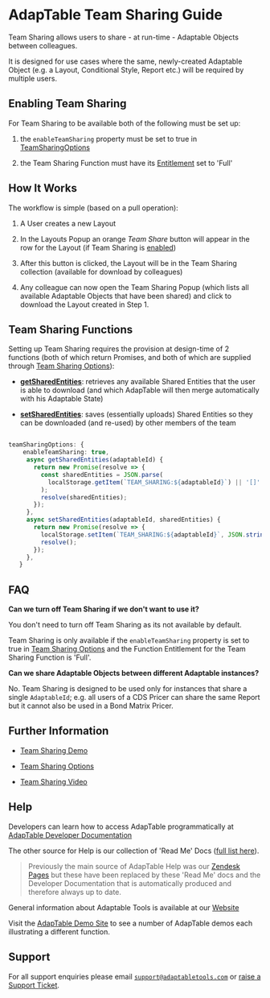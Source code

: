 # AdapTable Team Sharing Guide
Team Sharing allows users to share - at run-time - Adaptable Objects between colleagues.

It is designed for use cases where the same, newly-created Adaptable Object (e.g. a Layout, Conditional Style, Report etc.) will be required by multiple users.

## Enabling Team Sharing
For Team Sharing to be available both of the following must be set up:

1. the `enableTeamSharing` property must be set to true in [TeamSharingOptions](https://api.adaptabletools.com/interfaces/_src_adaptableoptions_teamsharingoptions_.teamsharingoptions.html#enableteamsharing)

2. the Team Sharing Function must have its [Entitlement](./adaptable-entitlements-guide.md) set to 'Full'

## How It Works
The workflow is simple (based on a pull operation):

1. A User creates a new Layout

2. In the Layouts Popup an orange *Team Share* button will appear in the row for the Layout (if Team Sharing is [enabled](https://api.adaptabletools.com/interfaces/_src_adaptableoptions_teamsharingoptions_.teamsharingoptions.html))

3. After this button is clicked, the Layout will be in the Team Sharing collection (available for download by colleagues)

4. Any colleague can now open the Team Sharing Popup (which lists all available Adaptable Objects that have been shared) and click to download the Layout created in Step 1.

## Team Sharing Functions
Setting up Team Sharing requires the provision at design-time of 2 functions (both of which return Promises, and both of which are supplied through [Team Sharing Options](https://api.adaptabletools.com/interfaces/_src_adaptableoptions_teamsharingoptions_.teamsharingoptions.html)):

 - **[getSharedEntities](https://api.adaptabletools.com/interfaces/_src_adaptableoptions_teamsharingoptions_.teamsharingoptions.html#getsharedentities)**: retrieves any available Shared Entities that the user is able to download (and which AdapTable will then merge automatically with his Adaptable State)

 - **[setSharedEntities](https://api.adaptabletools.com/interfaces/_src_adaptableoptions_teamsharingoptions_.teamsharingoptions.html#setsharedentities)**: saves (essentially uploads) Shared Entities so they can be downloaded (and re-used) by other members of the team

 ```ts

 teamSharingOptions: {
     enableTeamSharing: true,
      async getSharedEntities(adaptableId) {
        return new Promise(resolve => {
          const sharedEntities = JSON.parse(
            localStorage.getItem(`TEAM_SHARING:${adaptableId}`) || '[]'
          );
          resolve(sharedEntities);
        });
      },
      async setSharedEntities(adaptableId, sharedEntities) {
        return new Promise(resolve => {
          localStorage.setItem(`TEAM_SHARING:${adaptableId}`, JSON.stringify(sharedEntities));
          resolve();
        });
      },
    }

 ```

## FAQ

**Can we turn off Team Sharing if we don't want to use it?**

You don't need to turn off Team Sharing as its not available by default. 

Team Sharing is only available if the `enableTeamSharing` property is set to true in [Team Sharing Options](https://api.adaptabletools.com/interfaces/_src_adaptableoptions_teamsharingoptions_.teamsharingoptions.html) and the Function Entitlement for the Team Sharing Function is 'Full'.

**Can we share Adaptable Objects between different Adaptable instances?**

No.  Team Sharing is designed to be used only for instances that share a single `AdaptableId`; e.g. all users of a CDS Pricer can share the same Report but it cannot also be used in a Bond Matrix Pricer.

## Further Information
- [Team Sharing Demo](https://demo.adaptabletools.com/admin/aggridteamsharingdemo)

- [Team Sharing Options](https://api.adaptabletools.com/interfaces/_src_adaptableoptions_teamsharingoptions_.teamsharingoptions.html)

- [Team Sharing Video](https://youtu.be/bPb1PQtyjlQ)

## Help

Developers can learn how to access AdapTable programmatically at [AdapTable Developer Documentation](https://api.adaptabletools.com) 

The other source for Help is our collection of 'Read Me' Docs ([full list here](https://github.com/AdaptableTools/adaptable/blob/master/packages/adaptable/readme/readme-list.md)).

> Previously the main source of AdapTable Help was our [Zendesk Pages](https://adaptabletools.zendesk.com/hc/en-us/articles/360007083017-Help-) but these have been replaced by these 'Read Me' docs and the Developer Documentation that is automatically produced and therefore always up to date.

General information about Adaptable Tools is available at our [Website](http://www.adaptabletools.com) 

Visit the [AdapTable Demo Site](https://demo.adaptabletools.com/) to see a number of AdapTable demos each illustrating a different function.

## Support

For all support enquiries please email [`support@adaptabletools.com`](mailto:support@adaptabletools.com) or [raise a Support Ticket](https://adaptabletools.zendesk.com/hc/en-us/requests/new).
